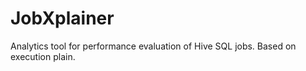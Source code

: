 # JobXplainer
Analytics tool for performance evaluation of Hive SQL jobs. Based on execution plain.
